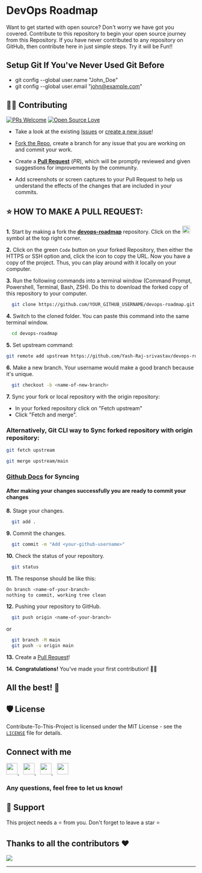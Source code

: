 # DevOps Roadmap
Want to get started with open source? Don't worry we have got you covered. 
Contribute to this repository to begin your open source journey from this Repository.
If you have never contributed to any repository on GitHub, then contribute here in just simple steps.
Try it will be Fun!!

## Setup Git If You've Never Used Git Before
- git config --global user.name "John_Doe"
- git config --global user.email "john@example.com"

## 👨‍💻 Contributing

[![PRs Welcome](https://img.shields.io/badge/PRs-welcome-brightgreen.svg?style=flat-square)](https://github.com/Susmita-Dey/Contribute-To-This-Project-First/pulls)
[![Open Source Love](https://badges.frapsoft.com/os/v1/open-source.png?v=103)](https://github.com/ellerbrock/open-source-badges/)

- Take a look at the existing [Issues](https://github.com/Yash-Raj-srivastav/devops-roadmap/issues) or [create a new issue](https://github.com/Yash-Raj-srivastav/devops-roadmap/issues/new/choose)!

- [Fork the Repo](https://github.com/Yash-Raj-srivastav/devops-roadmap/fork), create a branch for any issue that you are working on and commit your work.

- Create a **[Pull Request](https://github.com/Yash-Raj-srivastav/devops-roadmap/compare)** (_PR_), which will be promptly reviewed and given suggestions for improvements by the community.

- Add screenshots or screen captures to your Pull Request to help us understand the effects of the changes that are included in your commits.

## ⭐ HOW TO MAKE A PULL REQUEST:

**1.** Start by making a fork the [**devops-roadmap**](https://github.com/Yash-Raj-srivastav/devops-roadmap) repository. Click on the <a href="https://github.com/Yash-Raj-srivastav/devops-roadmap/fork"><img src="https://i.imgur.com/G4z1kEe.png" height="21" width="21"></a> symbol at the top right corner.

**2.** Click on the green `Code` button on your forked Repository, then either the HTTPS or SSH option and, click the icon to copy the URL. Now you have a copy of the project. Thus, you can play around with it locally on your computer.

**3.** Run the following commands into a terminal window (Command Prompt, Powershell, Terminal, Bash, ZSH). Do this to download the forked copy of this repository to your computer.

```bash
  git clone https://github.com/YOUR_GITHUB_USERNAME/devops-roadmap.git
```

**4.** Switch to the cloned folder. You can paste this command into the same terminal window.

```bash
  cd devops-roadmap
```

**5.** Set upstream command:

```bash
git remote add upstream https://github.com/Yash-Raj-srivastav/devops-roadmap.git
```

**6.** Make a new branch. Your username would make a good branch because it's unique.

```bash
  git checkout -b <name-of-new-branch>
```

**7.** Sync your fork or local repository with the origin repository:

- In your forked repository click on "Fetch upstream"
- Click "Fetch and merge".

### Alternatively, Git CLI way to Sync forked repository with origin repository:

```bash
git fetch upstream
```

```bash
git merge upstream/main
```

### [Github Docs](https://docs.github.com/en/github/collaborating-with-pull-requests/addressing-merge-conflicts/resolving-a-merge-conflict-on-github) for Syncing
#### After making your changes successfully you are ready to commit your changes

**8.** Stage your changes.

```bash
  git add .
```

**9.** Commit the changes.

```bash
  git commit -m "Add <your-github-username>"
```

**10.** Check the status of your repository.

```bash
  git status
```

**11.** The response should be like this:

```bash
On branch <name-of-your-branch>
nothing to commit, working tree clean
```

**12.** Pushing your repository to GitHub.

```bash
  git push origin <name-of-your-branch>
```

or

```bash
  git branch -M main
  git push -u origin main
```

**13.** Create a [Pull Request](https://help.github.com/en/github/collaborating-with-issues-and-pull-requests/creating-a-pull-request)!

**14.** **Congratulations!** You've made your first contribution! 🙌🏼


## All the best! 🥇

## 🛡️ License

Contribute-To-This-Project is licensed under the MIT License - see the [`LICENSE`](LICENSE) file for details.

## Connect with me
  <a href="https://twitter.com/YashRSrivastav">
    <img width="30px" src="https://www.vectorlogo.zone/logos/twitter/twitter-official.svg" />
  </a>&ensp;
  <a href="https://www.linkedin.com/in/yash-raj-srivastav-163740108/">
    <img width="30px" src="https://www.vectorlogo.zone/logos/linkedin/linkedin-icon.svg" />
  </a>&ensp;
  <a href="https://www.instagram.com/yash_r_srivastav/">
    <img width="30px" src="https://www.vectorlogo.zone/logos/instagram/instagram-icon.svg" />
  </a>&ensp;
  <a href="https://yashsrivastav.hashnode.dev/">
  <img width="30px" src="https://cdn.hashnode.com/res/hashnode/image/upload/v1611902473383/CDyAuTy75.png?auto=compress" />
  </a>

### Any questions, feel free to let us know!

## 🙏 Support

This project needs a ⭐️ from you. Don't forget to leave a star ⭐️

<!-- ## 💪 Thanks to all Contributors
This project exists thanks to all the people who contribute — [contribute](CONTRIBUTING.md).
<div align="left">
<a href="https://github.com/Yash-Raj-srivastav/devops-roadmap/graphs/contributors">
  <img src="https://contrib.rocks/image?repo=Yash-Raj-srivastav/devops-roadmap" />
</a>
</div> -->
## Thanks to all the contributors ❤️
<a href = "https://github.com/Yash-Raj-srivastav/devops-roadmap/graphs/contributors">
  <img src = "https://contrib.rocks/image?repo=Yash-Raj-srivastav/devops-roadmap"/>
</a>
<hr>
